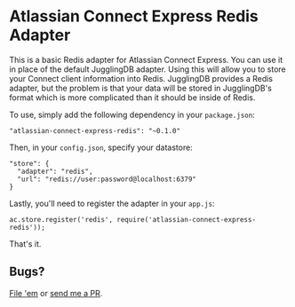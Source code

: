 # Atlassian Connect Express Redis Adapter

This is a basic Redis adapter for Atlassian Connect Express. You can use it in place of the default JugglingDB adapter. Using this will allow you to store your Connect client information into Redis. JugglingDB provides a Redis adapter, but the problem is that your data will be stored in JugglingDB's format which is more complicated than it should be inside of Redis.

To use, simply add the following dependency in your `package.json`:

    "atlassian-connect-express-redis": "~0.1.0"

Then, in your `config.json`, specify your datastore:

    "store": {
      "adapter": "redis",
      "url": "redis://user:password@localhost:6379"
    }

Lastly, you'll need to register the adapter in your `app.js`:

    ac.store.register('redis', require('atlassian-connect-express-redis'));

That's it.

## Bugs?

[File 'em](https://bitbucket.org/atlassianlabs/atlassian-connect-express-redis/issues?status=new&status=open) or [send me a PR](https://bitbucket.org/atlassianlabs/atlassian-connect-express-redis/pull-requests).